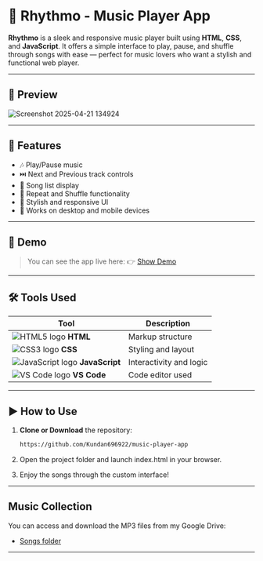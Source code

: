 # 🎵 Rhythmo - Music Player App

**Rhythmo** is a sleek and responsive music player built using **HTML**, **CSS**, and **JavaScript**. It offers a simple interface to play, pause, and shuffle through songs with ease — perfect for music lovers who want a stylish and functional web player.

---

## 📸 Preview

![Screenshot 2025-04-21 134924](https://github.com/user-attachments/assets/837020b3-d865-4796-aadc-63ab0e753075)

---


## 🚀 Features

- 🎶 Play/Pause music  
- ⏭️ Next and Previous track controls  
- 📃 Song list display  
- 🔁 Repeat and Shuffle functionality 
- 🎨 Stylish and responsive UI  
- 📱 Works on desktop and mobile devices

---

## 🚀 Demo

> You can see the app live here: 👉 [Show Demo](https://rhythmo-music-player-app.netlify.app/)

---

## 🛠️ Tools Used

| Tool           | Description           |
|----------------|-----------------------|
| ![HTML5 logo](https://img.icons8.com/color/24/html-5.png) **HTML** | Markup structure |
| ![CSS3 logo](https://img.icons8.com/color/24/css3.png) **CSS**   | Styling and layout |
| ![JavaScript logo](https://img.icons8.com/color/24/javascript--v1.png) **JavaScript** | Interactivity and logic |
| ![VS Code logo](https://img.icons8.com/color/24/visual-studio-code-2019.png) **VS Code** | Code editor used |

---

## ▶️ How to Use

1. **Clone or Download** the repository:
   ```bash
   https://github.com/Kundan696922/music-player-app

2. Open the project folder and launch index.html in your browser.

3. Enjoy the songs through the custom interface!

---


## Music Collection

You can access and download the MP3 files from my Google Drive:

- [Songs folder](https://drive.google.com/drive/folders/1nW62i_iTxLCFGBwJMyxY3iBMMQrv8r9Y?usp=sharing)

---


